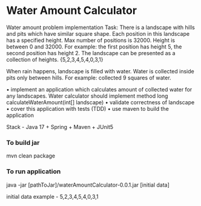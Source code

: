 # Water Amount Calculator

Water amount problem implementation Task: There is a landscape with hills and pits which have similar square shape. Each position in this landscape has a specified height. Max number of positions is 32000. Height is between 0 and 32000. For example: the first position has height 5, the second position has height 2. The landscape can be presented as a collection of heights. {5,2,3,4,5,4,0,3,1}

When rain happens, landscape is filled with water. Water is collected inside pits only between hills. For example: collected 9 squares of water.

• implement an application which calculates amount of collected water for any landscapes. Water calculator should implement method long calculateWaterAmount(int[] landscape) • validate correctness of landscape • cover this application with tests (TDD) • use maven to build the application

Stack - Java 17 + Spring + Maven + JUnit5
### To build jar

mvn clean package

### To run application

java -jar [pathToJar]/waterAmountCalculator-0.0.1.jar [initial data]

initial data example - 5,2,3,4,5,4,0,3,1 
